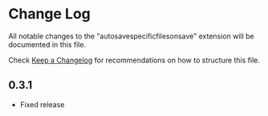 # Change Log

All notable changes to the "autosavespecificfilesonsave" extension will be documented in this file.

Check [Keep a Changelog](http://keepachangelog.com/) for recommendations on how to structure this file.

## 0.3.1

- Fixed release